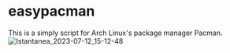 # easypacman
This is a simply script for Arch Linux's package manager Pacman.
![Istantanea_2023-07-12_15-12-48](https://github.com/MarcoArch/easypacman/assets/116886523/2491c47b-f67b-40bf-95f6-dec6aa6c2346)
